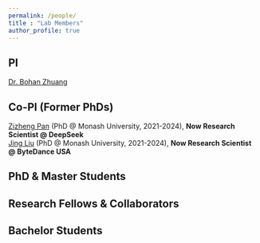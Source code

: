 ```yaml
---
permalink: /people/
title : "Lab Members"
author_profile: true
---
```


## PI
[Dr. Bohan Zhuang](https://www.baidu.com)

## Co-PI (Former PhDs)
[Zizheng Pan](https://www.baidu.com) (PhD @ Monash University, 2021-2024), **Now Research Scientist @ DeepSeek**  
[Jing Liu](https://www.baidu.com) (PhD @ Monash University, 2021-2024), **Now Research Scientist @ ByteDance USA**

## PhD & Master Students

## Research Fellows & Collaborators

## Bachelor Students

